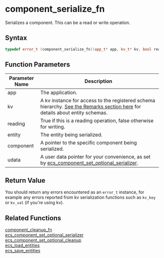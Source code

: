 # component_serialize_fn

Serializes a component. This can be a read or write operation.

## Syntax

```cpp
typedef error_t (component_serialize_fn)(app_t* app, kv_t* kv, bool reading, entity_t entity, void* component, void* udata);
```

## Function Parameters

Parameter Name | Description
--- | ---
app | The application.
kv | A kv instance for access to the registered schema hierarchy. [See the Remarks section here](https://github.com/RandyGaul/cute_framework/blob/master/docs/ecs/ecs_entity_set_optional_schema.md) for details about entity schemas.
reading | True if this is a reading operation, false otherwise for writing.
entity | The entity being serialized.
component | A pointer to the specific component being serialized.
udata | A user data pointer for your convenience, as set by [ecs_component_set_optional_serializer](https://github.com/RandyGaul/cute_framework/blob/master/docs/ecs/ecs_component_set_optional_serializer.md).

## Return Value

You should return any errors encountered as an `error_t` instance, for example any errors reported from kv serialization functions such as `kv_key` or `kv_val` (if you're using kv).

## Related Functions

[component_cleanup_fn](https://github.com/RandyGaul/cute_framework/blob/master/docs/ecs/component_cleanup_fn.md)  
[ecs_component_set_optional_serializer](https://github.com/RandyGaul/cute_framework/blob/master/docs/ecs/ecs_component_set_optional_serializer.md)  
[ecs_component_set_optional_cleanup](https://github.com/RandyGaul/cute_framework/blob/master/docs/ecs/ecs_component_set_optional_cleanup.md)  
[ecs_load_entities](https://github.com/RandyGaul/cute_framework/blob/master/docs/ecs/ecs_load_entities.md)  
[ecs_save_entities](https://github.com/RandyGaul/cute_framework/blob/master/docs/ecs/ecs_save_entities.md)  
